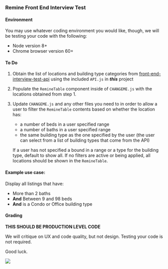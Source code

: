 ### Remine Front End Interview Test

#### Environment

You may use whatever coding environment you would like, though, we will be testing your code with the following:

- Node version 8+ 
- Chrome browser version 60+

#### To Do

1. Obtain the list of locations and building type categories from [front-end-interview-test-api](https://github.com/remineapp/front-end-interview-test-api) using the included `API.js` in **_this_** project
2. Populate the `RemineTable` component inside of `CHANGEME.js` with the locations obtained from step 1.
3. Update `CHANGEME.js` and any other files you need to in order to allow a user to filter the `RemineTable` contents based on whether the location has:
    * a number of beds in a user specified range
    * a number of baths in a user specified range
    * the same building type as the one specified by the user (the user can select from a list of building types that come from the API)

    If a user has not specified a bound in a range or a type for the building type, default to show all. If no filters are active or being applied, all locations should be shown in the `RemineTable`. 
    
#### Example use case:
Display all listings that have:
   * More than 2 baths
   * **And** Between 9 and 98 beds
   * **And** is a Condo or Office building type

#### Grading

**THIS SHOULD BE PRODUCTION LEVEL CODE** 

We will critique on UX and code quality, but not design. Testing your code is not required.

Good luck.

![](https://media.giphy.com/media/26DOs997h6fgsCthu/giphy.gif)
